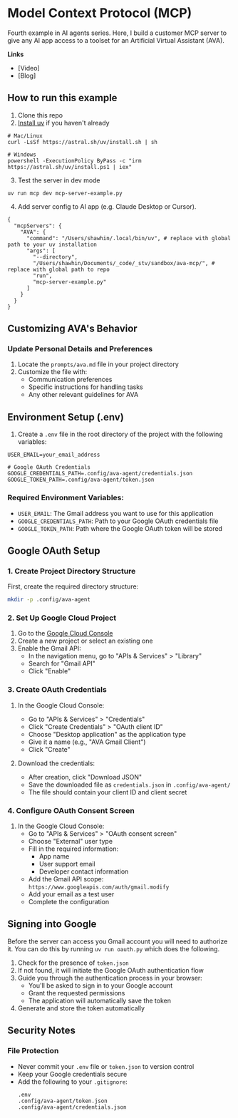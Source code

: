 # Model Context Protocol (MCP)
Fourth example in AI agents series. Here, I build a customer MCP server to give any AI app access to a toolset for an Artificial Virtual Assistant (AVA).

**Links**
- [Video]
- [Blog]

## How to run this example

1. Clone this repo
2. [Install uv](https://docs.astral.sh/uv/getting-started/installation/) if you haven't already
```
# Mac/Linux
curl -LsSf https://astral.sh/uv/install.sh | sh

# Windows
powershell -ExecutionPolicy ByPass -c "irm https://astral.sh/uv/install.ps1 | iex"
```
3. Test the server in dev mode
```
uv run mcp dev mcp-server-example.py
```
4. Add server config to AI app (e.g. Claude Desktop or Cursor).
```
{
  "mcpServers": {
    "AVA": {
      "command": "/Users/shawhin/.local/bin/uv", # replace with global path to your uv installation
      "args": [
        "--directory",
        "/Users/shawhin/Documents/_code/_stv/sandbox/ava-mcp/", # replace with global path to repo
        "run",
        "mcp-server-example.py"
      ]
    }
  }
}
```


## Customizing AVA's Behavior

### Update Personal Details and Preferences
1. Locate the `prompts/ava.md` file in your project directory
2. Customize the file with:
   - Communication preferences
   - Specific instructions for handling tasks
   - Any other relevant guidelines for AVA

## Environment Setup (.env)

1. Create a `.env` file in the root directory of the project with the following variables:

```env
USER_EMAIL=your_email_address

# Google OAuth Credentials
GOOGLE_CREDENTIALS_PATH=.config/ava-agent/credentials.json
GOOGLE_TOKEN_PATH=.config/ava-agent/token.json
```

### Required Environment Variables:
- `USER_EMAIL`: The Gmail address you want to use for this application
- `GOOGLE_CREDENTIALS_PATH`: Path to your Google OAuth credentials file
- `GOOGLE_TOKEN_PATH`: Path where the Google OAuth token will be stored

## Google OAuth Setup

### 1. Create Project Directory Structure

First, create the required directory structure:
```bash
mkdir -p .config/ava-agent
```

### 2. Set Up Google Cloud Project

1. Go to the [Google Cloud Console](https://console.cloud.google.com/)
2. Create a new project or select an existing one
3. Enable the Gmail API:
   - In the navigation menu, go to "APIs & Services" > "Library"
   - Search for "Gmail API"
   - Click "Enable"

### 3. Create OAuth Credentials

1. In the Google Cloud Console:
   - Go to "APIs & Services" > "Credentials"
   - Click "Create Credentials" > "OAuth client ID"
   - Choose "Desktop application" as the application type
   - Give it a name (e.g., "AVA Gmail Client")
   - Click "Create"

2. Download the credentials:
   - After creation, click "Download JSON"
   - Save the downloaded file as `credentials.json` in `.config/ava-agent/`
   - The file should contain your client ID and client secret

### 4. Configure OAuth Consent Screen

1. In the Google Cloud Console:
   - Go to "APIs & Services" > "OAuth consent screen"
   - Choose "External" user type
   - Fill in the required information:
     - App name
     - User support email
     - Developer contact information
   - Add the Gmail API scope: `https://www.googleapis.com/auth/gmail.modify`
   - Add your email as a test user
   - Complete the configuration

## Signing into Google

Before the server can access you Gmail account you will need to authorize it. You can do this by running `uv run oauth.py` which does the following.
1. Check for the presence of `token.json`
2. If not found, it will initiate the Google OAuth authentication flow
3. Guide you through the authentication process in your browser:
   - You'll be asked to sign in to your Google account
   - Grant the requested permissions
   - The application will automatically save the token
4. Generate and store the token automatically

## Security Notes

### File Protection
- Never commit your `.env` file or `token.json` to version control
- Keep your Google credentials secure
- Add the following to your `.gitignore`:
  ```
  .env
  .config/ava-agent/token.json
  .config/ava-agent/credentials.json
  ``` 
